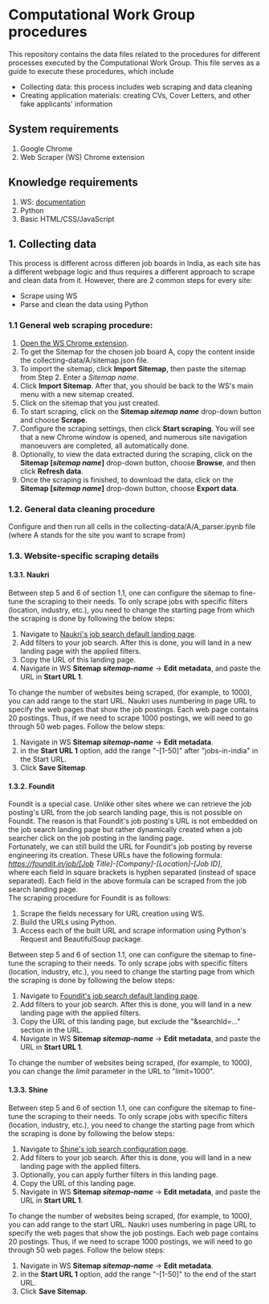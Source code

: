 # Computational Work Group procedures

This repository contains the data files related to the procedures for different processes executed by the Computational Work Group. This file serves as a guide to execute these procedures, which include
- Collecting data: this process includes web scraping and data cleaning
- Creating application materials: creating CVs, Cover Letters, and other fake applicants' information

## System requirements
1. Google Chrome
2. Web Scraper (WS) Chrome extension
## Knowledge requirements
1. WS: [documentation](https://webscraper.io/documentation)
2. Python
3. Basic HTML/CSS/JavaScript

## 1. Collecting data
This process is different across differen job boards in India, as each site has a different webpage logic and thus requires a different approach to scrape and clean data from it. However, there are 2 common steps for every site:
- Scrape using WS
- Parse and clean the data using Python

### 1.1 General web scraping procedure:
1. [Open the WS Chrome extension](https://webscraper.io/documentation).
2. To get the Sitemap for the chosen job board A, copy the content inside the collecting-data/A/sitemap.json file.
3. To import the sitemap, click **Import Sitemap**, then paste the sitemap from Step 2. Enter a *Sitemap name*.
4. Click **Import Sitemap**. After that, you should be back to the WS's main menu with a new sitemap created.
5. Click on the sitemap that you just created.
6. To start scraping, click on the **Sitemap *sitemap name*** drop-down button and choose **Scrape**.
7. Configure the scraping settings, then click **Start scraping**. You will see that a new Chrome window is opened, and numerous site navigation manoeuvers are completed, all automatically done.
8. Optionally, to view the data extracted during the scraping, click on the **Sitemap [*sitemap name*]** drop-down button, choose **Browse**, and then click **Refresh data**.
9. Once the scraping is finished, to download the data, click on the **Sitemap [*sitemap name*]** drop-down button, choose **Export data**.

### 1.2. General data cleaning procedure
Configure and then run all cells in the collecting-data/A/A_parser.ipynb file (where A stands for the site you want to scrape from)

### 1.3. Website-specific scraping details
#### 1.3.1. Naukri
Between step 5 and 6 of section 1.1, one can configure the sitemap to fine-tune the scraping to their needs.
To only scrape jobs with specific filters (location, industry, etc.), you need to change the starting page from which the scraping is done by following the below steps:
1. Navigate to [Naukri's job search default landing page](https://www.naukri.com/jobs-in-india).
2. Add filters to your job search. After this is done, you will land in a new landing page with the applied filters.
3. Copy the URL of this landing page.
4. Navigate in WS **Sitemap *sitemap-name*** -> **Edit metadata**, and paste the URL in **Start URL 1**.

To change the number of websites being scraped, (for example, to 1000), you can add range to the start URL. Naukri uses numbering in page URL to specify the web pages that show the job postings. Each web page contains 20 postings. Thus, if we need to scrape 1000 postings, we will need to go through 50 web pages. Follow the below steps:
1. Navigate in WS **Sitemap *sitemap-name*** -> **Edit metadata**.
2. in the **Start URL 1** option, add the range "-[1-50]" after "jobs-in-india" in the Start URL.
3. Click **Save Sitemap**.
   
#### 1.3.2. Foundit
Foundit is a special case. Unlike other sites where we can retrieve the job posting's URL from the job search landing page, this is not possible on Foundit. The reason is that Foundit's job posting's URL is not embedded on the job search landing page but rather dynamically created when a job searcher click on the job posting in the landing page.
<br>
Fortunately, we can still build the URL for Foundit's job posting by reverse engineering its creation. These URLs have the following formula:
<br>
*https://foundit.in/job/[Job Title]-[Company]-[Location]-[Job ID]*,
<br>
where each field in square brackets is hyphen separated (instead of space separated). Each field in the above formula can be scraped from the job search landing page.
<br>
The scraping procedure for Foundit is as follows:
1. Scrape the fields necessary for URL creation using WS.
2. Build the URLs using Python.
3. Access each of the built URL and scrape information using Python's Request and BeautifulSoup package.

Between step 5 and 6 of section 1.1, one can configure the sitemap to fine-tune the scraping to their needs.
To only scrape jobs with specific filters (location, industry, etc.), you need to change the starting page from which the scraping is done by following the below steps:
1. Navigate to [Foundit's job search default landing page](https://www.foundit.in/srp/results?sort=1&limit=100&query=%22%22).
2. Add filters to your job search. After this is done, you will land in a new landing page with the applied filters.
3. Copy the URL of this landing page, but exclude the "&searchId=..." section in the URL.
4. Navigate in WS **Sitemap *sitemap-name*** -> **Edit metadata**, and paste the URL in **Start URL 1**.

To change the number of websites being scraped, (for example, to 1000), you can change the *limit* parameter in the URL to "limit=1000".

#### 1.3.3. Shine
Between step 5 and 6 of section 1.1, one can configure the sitemap to fine-tune the scraping to their needs.
To only scrape jobs with specific filters (location, industry, etc.), you need to change the starting page from which the scraping is done by following the below steps:
1. Navigate to [Shine's job search configuration page](https://www.shine.com/new/job-search).
2. Add filters to your job search. After this is done, you will land in a new landing page with the applied filters.
3. Optionally, you can apply further filters in this landing page.
4. Copy the URL of this landing page.
5. Navigate in WS **Sitemap *sitemap-name*** -> **Edit metadata**, and paste the URL in **Start URL 1**.

To change the number of websites being scraped, (for example, to 1000), you can add range to the start URL. Naukri uses numbering in page URL to specify the web pages that show the job postings. Each web page contains 20 postings. Thus, if we need to scrape 1000 postings, we will need to go through 50 web pages. Follow the below steps:
1. Navigate in WS **Sitemap *sitemap-name*** -> **Edit metadata**.
2. in the **Start URL 1** option, add the range "-[1-50]" to the end of the start URL.
3. Click **Save Sitemap**.
